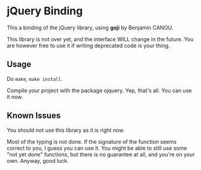 # jQuery Binding

This a binding of the jQuery library, using **goji** by Benjamin CANOU.

This library is not over yet, and the interface WILL change in the future. 
You are however free to use it if writing deprecated code is your thing.

## Usage

Do ```make```, ```make install```.

Compile your project with the package ojquery. Yep, that's all. 
You can use it now.

## Known Issues

You should not use this library as it is right now.

Most of the typing is not done. If the signature of the function seems correct 
to you, I guess you can use it. You might be able to still use some "not yet 
done" functions, but there is no guarantee at all, and you're on your own. 
Anyway, good luck.